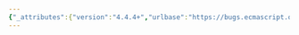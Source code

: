 ```yaml
---
{"_attributes":{"version":"4.4.4+","urlbase":"https://bugs.ecmascript.org/","maintainer":"dherman@mozilla.com"},"bug":{"bug_id":1533,"creation_ts":"2013-05-31 02:21:00 -0700","short_desc":"15.3.5.4_2-89gs just returns bound function instead of calling it","delta_ts":"2014-07-10 14:51:56 -0700","product":"Test262","component":"ECMA-262 Tests","version":"unspecified","rep_platform":"All","op_sys":"All","bug_status":"RESOLVED","resolution":"FIXED","priority":"Normal","bug_severity":"normal","everconfirmed":true,"reporter":{"uid":"andrebargull","name":"André Bargull"},"assigned_to":{"uid":"prsriniv","name":"Prashanth Srinivasan"},"cc":["brterlso","trbaker"],"long_desc":[{"commentid":4107,"comment_count":0,"who":{"uid":"andrebargull","name":"André Bargull"},"bug_when":"2013-05-31 02:21:51 -0700","thetext":"Change: (function () {\"use strict\"; return f.bind();})();\n\nto: (function () {\"use strict\"; return f.bind()();})();\n\nNote the additional call expression in `f.bind()()`."}]}}
---
```


